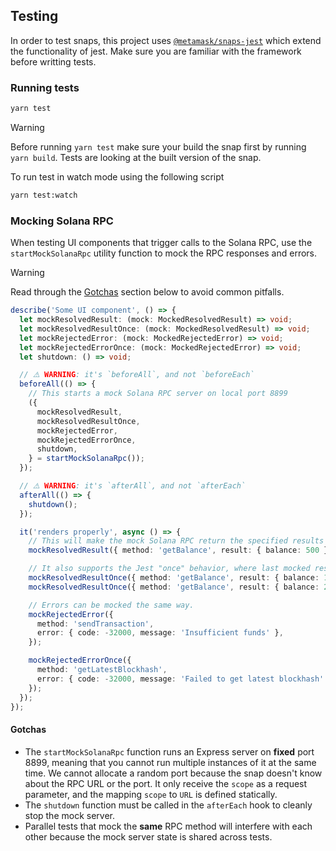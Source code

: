 ## Testing

In order to test snaps, this project uses [`@metamask/snaps-jest`](https://github.com/MetaMask/snaps/tree/main/packages/snaps-jest) which extend the functionality of jest.
Make sure you are familiar with the framework before writting tests.

### Running tests

```bash
yarn test
```

> [!WARNING]  
> Before running `yarn test` make sure your build the snap first by running `yarn build`. Tests are looking at the built version of the snap.

To run test in watch mode using the following script

```bash
yarn test:watch
```

### Mocking Solana RPC

When testing UI components that trigger calls to the Solana RPC, use the `startMockSolanaRpc` utility function to mock the RPC responses and errors.

> [!WARNING]  
> Read through the [Gotchas](#gotchas) section below to avoid common pitfalls.

```ts
describe('Some UI component', () => {
  let mockResolvedResult: (mock: MockedResolvedResult) => void;
  let mockResolvedResultOnce: (mock: MockedResolvedResult) => void;
  let mockRejectedError: (mock: MockedRejectedError) => void;
  let mockRejectedErrorOnce: (mock: MockedRejectedError) => void;
  let shutdown: () => void;

  // ⚠️ WARNING: it's `beforeAll`, and not `beforeEach`
  beforeAll(() => {
    // This starts a mock Solana RPC server on local port 8899
    ({
      mockResolvedResult,
      mockResolvedResultOnce,
      mockRejectedError,
      mockRejectedErrorOnce,
      shutdown,
    } = startMockSolanaRpc());
  });

  // ⚠️ WARNING: it's `afterAll`, and not `afterEach`
  afterAll(() => {
    shutdown();
  });

  it('renders properly', async () => {
    // This will make the mock Solana RPC return the specified results for subsequent calls with the `getBalance` method.
    mockResolvedResult({ method: 'getBalance', result: { balance: 500 } });

    // It also supports the Jest "once" behavior, where last mocked response will be the first one used (LIFO).
    mockResolvedResultOnce({ method: 'getBalance', result: { balance: 1000 } });
    mockResolvedResultOnce({ method: 'getBalance', result: { balance: 2000 } });

    // Errors can be mocked the same way.
    mockRejectedError({
      method: 'sendTransaction',
      error: { code: -32000, message: 'Insufficient funds' },
    });

    mockRejectedErrorOnce({
      method: 'getLatestBlockhash',
      error: { code: -32000, message: 'Failed to get latest blockhash' },
    });
  });
});
```

#### Gotchas

- The `startMockSolanaRpc` function runs an Express server on **fixed** port 8899, meaning that you cannot run multiple instances of it at the same time. We cannot allocate a random port because the snap doesn't know about the RPC URL or the port. It only receive the `scope` as a request parameter, and the mapping `scope` to `URL` is defined statically.
- The `shutdown` function must be called in the `afterEach` hook to cleanly stop the mock server.
- Parallel tests that mock the **same** RPC method will interfere with each other because the mock server state is shared across tests.
